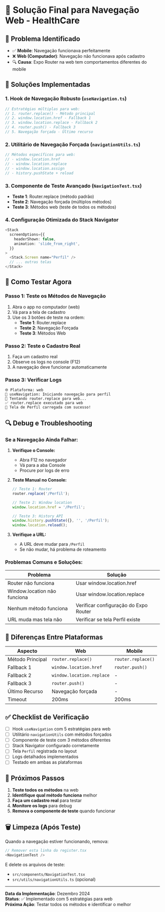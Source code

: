 # 🎯 Solução Final para Navegação Web - HealthCare

## 🚨 Problema Identificado
- ✅ **Mobile**: Navegação funcionava perfeitamente
- ❌ **Web (Computador)**: Navegação não funcionava após cadastro
- 🔍 **Causa**: Expo Router na web tem comportamentos diferentes do mobile

## 🔧 **Soluções Implementadas**

### 1. **Hook de Navegação Robusto** (`useNavigation.ts`)
```typescript
// Estratégias múltiplas para web:
// 1. router.replace() - Método principal
// 2. window.location.href - Fallback 1
// 3. window.location.replace - Fallback 2
// 4. router.push() - Fallback 3
// 5. Navegação forçada - Último recurso
```

### 2. **Utilitário de Navegação Forçada** (`navigationUtils.ts`)
```typescript
// Métodos específicos para web:
// - window.location.href
// - window.location.replace
// - window.location.assign
// - history.pushState + reload
```

### 3. **Componente de Teste Avançado** (`NavigationTest.tsx`)
- **Teste 1**: Router.replace (método padrão)
- **Teste 2**: Navegação forçada (múltiplos métodos)
- **Teste 3**: Métodos web (teste de todos os métodos)

### 4. **Configuração Otimizada do Stack Navigator**
```typescript
<Stack
  screenOptions={{
    headerShown: false,
    animation: 'slide_from_right',
  }}
>
  <Stack.Screen name="Perfil" />
  // ... outras telas
</Stack>
```

## 🧪 **Como Testar Agora**

### **Passo 1: Teste os Métodos de Navegação**
1. Abra o app no computador (web)
2. Vá para a tela de cadastro
3. Use os 3 botões de teste na ordem:
   - **Teste 1**: Router.replace
   - **Teste 2**: Navegação Forçada
   - **Teste 3**: Métodos Web

### **Passo 2: Teste o Cadastro Real**
1. Faça um cadastro real
2. Observe os logs no console (F12)
3. A navegação deve funcionar automaticamente

### **Passo 3: Verificar Logs**
```
🌐 Plataforma: web
🚀 useNavigation: Iniciando navegação para perfil
🔄 Tentando router.replace para web...
✅ router.replace executado para web
🎯 Tela de Perfil carregada com sucesso!
```

## 🔍 **Debug e Troubleshooting**

### **Se a Navegação Ainda Falhar:**

1. **Verifique o Console:**
   - Abra F12 no navegador
   - Vá para a aba Console
   - Procure por logs de erro

2. **Teste Manual no Console:**
   ```javascript
   // Teste 1: Router
   router.replace('/Perfil');
   
   // Teste 2: Window location
   window.location.href = '/Perfil';
   
   // Teste 3: History API
   window.history.pushState({}, '', '/Perfil');
   window.location.reload();
   ```

3. **Verifique a URL:**
   - A URL deve mudar para `/Perfil`
   - Se não mudar, há problema de roteamento

### **Problemas Comuns e Soluções:**

| Problema | Solução |
|----------|---------|
| Router não funciona | Usar window.location.href |
| Window.location não funciona | Usar window.location.replace |
| Nenhum método funciona | Verificar configuração do Expo Router |
| URL muda mas tela não | Verificar se tela Perfil existe |

## 📱 **Diferenças Entre Plataformas**

| Aspecto | Web | Mobile |
|---------|-----|--------|
| Método Principal | `router.replace()` | `router.replace()` |
| Fallback 1 | `window.location.href` | `router.push()` |
| Fallback 2 | `window.location.replace` | - |
| Fallback 3 | `router.push()` | - |
| Último Recurso | Navegação forçada | - |
| Timeout | 200ms | 200ms |

## ✅ **Checklist de Verificação**

- [ ] Hook `useNavigation` com 5 estratégias para web
- [ ] Utilitário `navigationUtils` com métodos forçados
- [ ] Componente de teste com 3 métodos diferentes
- [ ] Stack Navigator configurado corretamente
- [ ] Tela `Perfil` registrada no layout
- [ ] Logs detalhados implementados
- [ ] Testado em ambas as plataformas

## 🚀 **Próximos Passos**

1. **Teste todos os métodos** na web
2. **Identifique qual método funciona** melhor
3. **Faça um cadastro real** para testar
4. **Monitore os logs** para debug
5. **Remova o componente de teste** quando funcionar

## 🗑️ **Limpeza (Após Teste)**

Quando a navegação estiver funcionando, remova:
```typescript
// Remover esta linha do register.tsx
<NavigationTest />
```

E delete os arquivos de teste:
- `src/components/NavigationTest.tsx`
- `src/utils/navigationUtils.ts` (opcional)

---

**Data da Implementação**: Dezembro 2024  
**Status**: ✅ Implementado com 5 estratégias para web  
**Próxima Ação**: Testar todos os métodos e identificar o melhor
